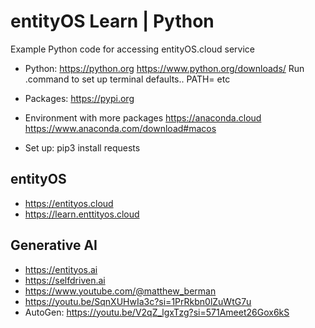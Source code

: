 # entityOS Learn | Python

Example Python code for accessing entityOS.cloud service

- Python:
https://python.org
https://www.python.org/downloads/
Run .command to set up terminal defaults.. PATH= etc

- Packages:
https://pypi.org

- Environment with more packages
https://anaconda.cloud
https://www.anaconda.com/download#macos

- Set up:
pip3 install requests

## entityOS
- https://entityos.cloud
- https://learn.enttityos.cloud

## Generative AI

- https://entityos.ai
- https://selfdriven.ai
- https://www.youtube.com/@matthew_berman
- https://youtu.be/SqnXUHwIa3c?si=1PrRkbn0lZuWtG7u
- AutoGen:
https://youtu.be/V2qZ_lgxTzg?si=571Ameet26Gox6kS




